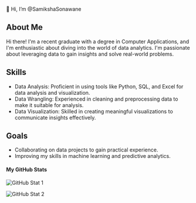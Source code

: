 👋 Hi, I’m @SamikshaSonawane

## About Me
Hi there! I'm a recent graduate with a degree in Computer Applications, and I'm enthusiastic about diving into the world of data analytics. I'm passionate about leveraging data to gain insights and solve real-world problems.

## Skills
- Data Analysis: Proficient in using tools like Python, SQL, and Excel for data analysis and visualization.
- Data Wrangling: Experienced in cleaning and preprocessing data to make it suitable for analysis.
- Data Visualization: Skilled in creating meaningful visualizations to communicate insights effectively.

## Goals
- Collaborating on data projects to gain practical experience.
- Improving my skills in machine learning and predictive analytics.

#### My GitHub Stats
![GitHub Stat 1](https://github-readme-streak-stats.herokuapp.com/?user=SamikshaSonawane)

![GitHub Stat 2](https://github-readme-stats.vercel.app/api/top-langs/?username=SamikshaSonawane)

<!---
SamikshaSonawane/SamikshaSonawane is a ✨ special ✨ repository because its `README.md` (this file) appears on your GitHub profile.
You can click the Preview link to take a look at your changes.
--->
